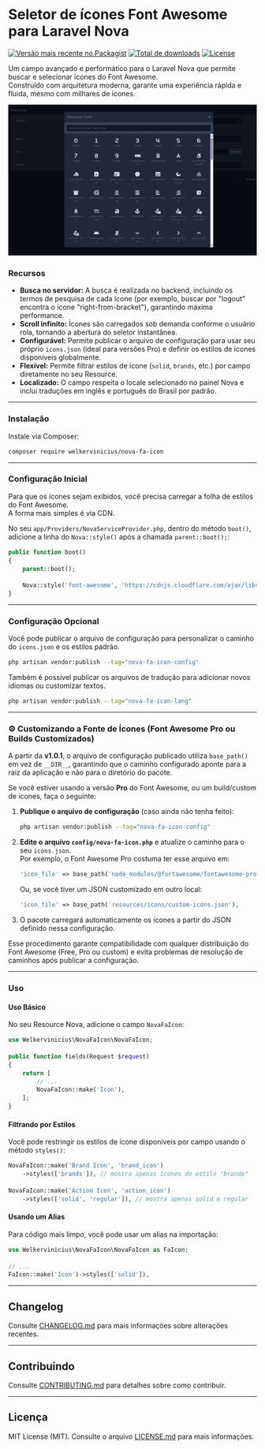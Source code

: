 # Seletor de ícones Font Awesome para Laravel Nova

[![Versão mais recente no Packagist](https://img.shields.io/packagist/v/welkervinicius/nova-fa-icon.svg?style=flat-square)](https://packagist.org/packages/welkervinicius/nova-fa-icon)
[![Total de downloads](https://img.shields.io/packagist/dt/welkervinicius/nova-fa-icon.svg?style=flat-square)](https://packagist.org/packages/welkervinicius/nova-fa-icon)
[![License](https://img.shields.io/packagist/l/welkervinicius/nova-fa-icon.svg?style=flat-square)](https://github.com/welkervinicius/nova-fa-icon/blob/main/LICENSE.md)

Um campo avançado e performático para o Laravel Nova que permite buscar e selecionar ícones do Font Awesome.  
Construído com arquitetura moderna, garante uma experiência rápida e fluida, mesmo com milhares de ícones.

![Nova FA Icon Picker Screenshot](https://raw.githubusercontent.com/welkervinicius/nova-fa-icon/main/docs/select-screenshot.png)

### Recursos

- **Busca no servidor:** A busca é realizada no backend, incluindo os termos de pesquisa de cada ícone (por exemplo, buscar por "logout" encontra o ícone "right-from-bracket"), garantindo máxima performance.
- **Scroll infinito:** Ícones são carregados sob demanda conforme o usuário rola, tornando a abertura do seletor instantânea.
- **Configurável:** Permite publicar o arquivo de configuração para usar seu próprio `icons.json` (ideal para versões Pro) e definir os estilos de ícones disponíveis globalmente.
- **Flexível:** Permite filtrar estilos de ícone (`solid`, `brands`, etc.) por campo diretamente no seu Resource.
- **Localizado:** O campo respeita o locale selecionado no painel Nova e inclui traduções em inglês e português do Brasil por padrão.

---

### Instalação

Instale via Composer:

```bash
composer require welkervinicius/nova-fa-icon
```

---

### Configuração Inicial

Para que os ícones sejam exibidos, você precisa carregar a folha de estilos do Font Awesome.  
A forma mais simples é via CDN.

No seu `app/Providers/NovaServiceProvider.php`, dentro do método `boot()`, adicione a linha do `Nova::style()` após a chamada `parent::boot();`:

```php
public function boot()
{
    parent::boot();

    Nova::style('font-awesome', 'https://cdnjs.cloudflare.com/ajax/libs/font-awesome/7.0.1/css/all.min.css');
}
```

---

### Configuração Opcional

Você pode publicar o arquivo de configuração para personalizar o caminho do `icons.json` e os estilos padrão.

```bash
php artisan vendor:publish --tag="nova-fa-icon-config"
```

Também é possível publicar os arquivos de tradução para adicionar novos idiomas ou customizar textos.

```bash
php artisan vendor:publish --tag="nova-fa-icon-lang"
```

---

### ⚙️ Customizando a Fonte de Ícones (Font Awesome Pro ou Builds Customizados)

A partir da **v1.0.1**, o arquivo de configuração publicado utiliza `base_path()` em vez de `__DIR__`, garantindo que o caminho configurado aponte para a raiz da aplicação e não para o diretório do pacote.

Se você estiver usando a versão **Pro** do Font Awesome, ou um build/custom de ícones, faça o seguinte:

1. **Publique o arquivo de configuração** (caso ainda não tenha feito):
   ```bash
   php artisan vendor:publish --tag="nova-fa-icon-config"
   ```

2. **Edite o arquivo `config/nova-fa-icon.php`** e atualize o caminho para o seu `icons.json`.  
   Por exemplo, o Font Awesome Pro costuma ter esse arquivo em:
   ```php
   'icon_file' => base_path('node_modules/@fortawesome/fontawesome-pro/metadata/icons.json'),
   ```
   Ou, se você tiver um JSON customizado em outro local:
   ```php
   'icon_file' => base_path('resources/icons/custom-icons.json'),
   ```

3. O pacote carregará automaticamente os ícones a partir do JSON definido nessa configuração.

Esse procedimento garante compatibilidade com qualquer distribuição do Font Awesome (Free, Pro ou custom) e evita problemas de resolução de caminhos após publicar a configuração.

---

### Uso

#### Uso Básico

No seu Resource Nova, adicione o campo `NovaFaIcon`:

```php
use Welkervinicius\NovaFaIcon\NovaFaIcon;

public function fields(Request $request)
{
    return [
        // ...
        NovaFaIcon::make('Icon'),
    ];
}
```

#### Filtrando por Estilos

Você pode restringir os estilos de ícone disponíveis por campo usando o método `styles()`:

```php
NovaFaIcon::make('Brand Icon', 'brand_icon')
    ->styles(['brands']), // mostra apenas ícones do estilo "brands"

NovaFaIcon::make('Action Icon', 'action_icon')
    ->styles(['solid', 'regular']), // mostra apenas solid e regular
```

#### Usando um Alias

Para código mais limpo, você pode usar um alias na importação:

```php
use Welkervinicius\NovaFaIcon\NovaFaIcon as FaIcon;

// ...
FaIcon::make('Icon')->styles(['solid']),
```

---

## Changelog

Consulte [CHANGELOG.md](CHANGELOG.md) para mais informações sobre alterações recentes.

---

## Contribuindo

Consulte [CONTRIBUTING.md](CONTRIBUTING.md) para detalhes sobre como contribuir.

---

## Licença

MIT License (MIT). Consulte o arquivo [LICENSE.md](LICENSE.md) para mais informações.
